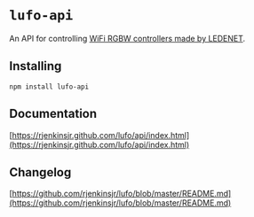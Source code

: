 # `lufo-api`
An API for controlling [WiFi RGBW controllers made by LEDENET](https://www.amazon.com/dp/B00MDKOSN0/).

## Installing

`npm install lufo-api`

## Documentation

[https://rjenkinsjr.github.com/lufo/api/index.html](https://rjenkinsjr.github.com/lufo/api/index.html)

## Changelog

[https://github.com/rjenkinsjr/lufo/blob/master/README.md](https://github.com/rjenkinsjr/lufo/blob/master/README.md)
